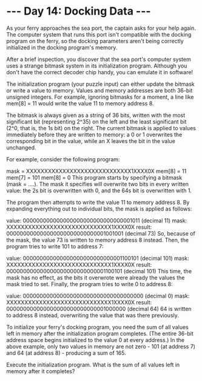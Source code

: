# --- Day 14: Docking Data ---

As your ferry approaches the sea port, the captain asks for your help again. The computer system that runs this port isn't compatible with the docking program on the ferry, so the docking parameters aren't being correctly initialized in the docking program's memory.

After a brief inspection, you discover that the sea port's computer system uses a strange bitmask system in its initialization program. Although you don't have the correct decoder chip handy, you can emulate it in software!

The initialization program (your puzzle input) can either update the bitmask or write a value to memory. Values and memory addresses are both 36-bit unsigned integers. For example, ignoring bitmasks for a moment, a line like mem[8] = 11 would write the value 11 to memory address 8.

The bitmask is always given as a string of 36 bits, written with the most significant bit (representing 2^35) on the left and the least significant bit (2^0, that is, the 1s bit) on the right. The current bitmask is applied to values immediately before they are written to memory: a 0 or 1 overwrites the corresponding bit in the value, while an X leaves the bit in the value unchanged.

For example, consider the following program:

mask = XXXXXXXXXXXXXXXXXXXXXXXXXXXXX1XXXX0X
mem[8] = 11
mem[7] = 101
mem[8] = 0
This program starts by specifying a bitmask (mask = ....). The mask it specifies will overwrite two bits in every written value: the 2s bit is overwritten with 0, and the 64s bit is overwritten with 1.

The program then attempts to write the value 11 to memory address 8. By expanding everything out to individual bits, the mask is applied as follows:

value: 000000000000000000000000000000001011 (decimal 11)
mask: XXXXXXXXXXXXXXXXXXXXXXXXXXXXX1XXXX0X
result: 000000000000000000000000000001001001 (decimal 73)
So, because of the mask, the value 73 is written to memory address 8 instead. Then, the program tries to write 101 to address 7:

value: 000000000000000000000000000001100101 (decimal 101)
mask: XXXXXXXXXXXXXXXXXXXXXXXXXXXXX1XXXX0X
result: 000000000000000000000000000001100101 (decimal 101)
This time, the mask has no effect, as the bits it overwrote were already the values the mask tried to set. Finally, the program tries to write 0 to address 8:

value: 000000000000000000000000000000000000 (decimal 0)
mask: XXXXXXXXXXXXXXXXXXXXXXXXXXXXX1XXXX0X
result: 000000000000000000000000000001000000 (decimal 64)
64 is written to address 8 instead, overwriting the value that was there previously.

To initialize your ferry's docking program, you need the sum of all values left in memory after the initialization program completes. (The entire 36-bit address space begins initialized to the value 0 at every address.) In the above example, only two values in memory are not zero - 101 (at address 7) and 64 (at address 8) - producing a sum of 165.

Execute the initialization program. What is the sum of all values left in memory after it completes?
